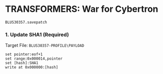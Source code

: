 # TRANSFORMERS: War for Cybertron 

`BLUS30357.savepatch`

### 1. Update SHA1 (Required)

Target File: `BLUS30357-PROFILE\PAYLOAD`

```
set pointer:eof+1
set range:0x000014,pointer
set [hash]:SHA1
write at 0x000000:[hash]
```

